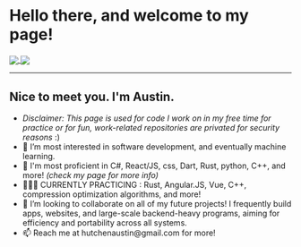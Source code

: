 <h1><b> Hello there, and welcome to my page! </b></h1>
 <a href=""> <img align="center" src="https://github-readme-stats.vercel.app/api/top-langs/?username=austinhutchen&hide_progress=true&langs_count=13&theme=react&line_height=40&hide=css"/> 
  <img align="center" src="https://github-readme-stats.vercel.app/api?username=austinhutchen&height=60&show_icons=true"/> 
</a>
 
<hr>
  <b><h2> Nice to meet you. I'm Austin. </h2> </b>
<ul>
    <li> <i> Disclaimer: This page is used for code I work on in my free time for practice or for fun, work-related repositories are privated for security reasons </i> :) 
  <li>👀 I’m most interested in software development, and eventually machine learning. </li>

  <li> 🌱 I'm most proficient in C#, React/JS, css, Dart, Rust, python, C++,  and more! <i>(check my page for more info)</i></li>
  <li> 👨🏽‍🏫 CURRENTLY PRACTICING : Rust, Angular.JS, Vue, C++, compression optimization algorithms, and more! </li>
<!---
austinhutchen/austinhutchen is a ✨ special ✨ repository because its `README.md` (this file) appears on your GitHub profile.
You can click the Preview link to take a look at your changes.
--->

<li> 💞️ I’m looking to collaborate on all of my future projects! I frequently build apps, websites, and large-scale backend-heavy programs, aiming for efficiency and portability across all systems. </li>
  
<li> 📫 Reach me at hutchenaustin@gmail.com for more! </li>
</ul>
